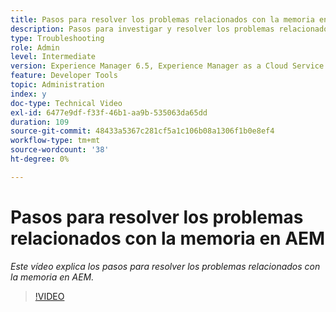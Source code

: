 ```yaml
---
title: Pasos para resolver los problemas relacionados con la memoria en AEM
description: Pasos para investigar y resolver los problemas relacionados con la memoria
type: Troubleshooting
role: Admin
level: Intermediate
version: Experience Manager 6.5, Experience Manager as a Cloud Service
feature: Developer Tools
topic: Administration
index: y
doc-type: Technical Video
exl-id: 6477e9df-f33f-46b1-aa9b-535063da65dd
duration: 109
source-git-commit: 48433a5367c281cf5a1c106b08a1306f1b0e8ef4
workflow-type: tm+mt
source-wordcount: '38'
ht-degree: 0%

---
```


# Pasos para resolver los problemas relacionados con la memoria en AEM

*Este vídeo explica los pasos para resolver los problemas relacionados con la memoria en AEM.*

>[!VIDEO](https://video.tv.adobe.com/v/3418352?quality=12&learn=on&captions=spa)
